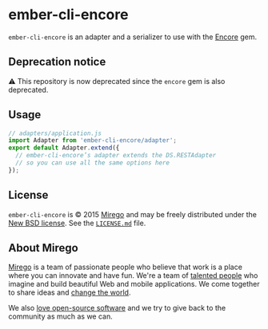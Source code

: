 # ember-cli-encore

`ember-cli-encore` is an adapter and a serializer to use with the [Encore](https://github.com/mirego/encore) gem.

## Deprecation notice

:warning: This repository is now deprecated since the `encore` gem is also deprecated.

## Usage

```js
// adapters/application.js
import Adapter from 'ember-cli-encore/adapter';
export default Adapter.extend({
  // ember-cli-encore’s adapter extends the DS.RESTAdapter
  // so you can use all the same options here
});
```

## License

`ember-cli-encore` is © 2015 [Mirego](http://www.mirego.com) and may be freely distributed under the [New BSD license](http://opensource.org/licenses/BSD-3-Clause).
See the [`LICENSE.md`](https://github.com/mirego/ember-cli-encore/blob/master/LICENSE.md) file.

## About Mirego

[Mirego](http://mirego.com) is a team of passionate people who believe that work is a place where you can innovate and have fun. We're a team of [talented people](http://life.mirego.com) who imagine and build beautiful Web and mobile applications. We come together to share ideas and [change the world](http://mirego.org).

We also [love open-source software](http://open.mirego.com) and we try to give back to the community as much as we can.
